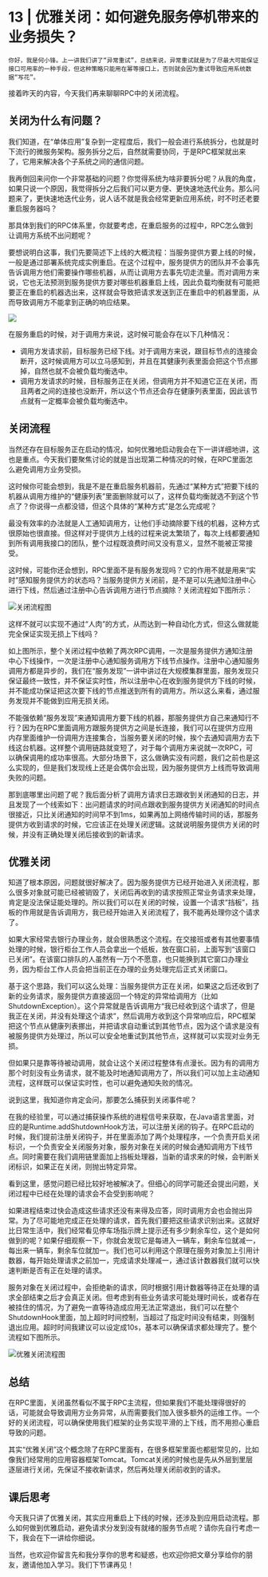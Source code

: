# 13 | 优雅关闭：如何避免服务停机带来的业务损失？

    你好，我是何小锋。上一讲我们讲了“异常重试”，总结来说，异常重试就是为了尽最大可能保证接口可用率的一种手段，但这种策略只能用在幂等接口上，否则就会因为重试导致应用系统数据“写花”。

接着昨天的内容，今天我们再来聊聊RPC中的关闭流程。

## 关闭为什么有问题？

我们知道，在“单体应用”复杂到一定程度后，我们一般会进行系统拆分，也就是时下流行的微服务架构。服务拆分之后，自然就需要协同，于是RPC框架就出来了，它用来解决各个子系统之间的通信问题。

我再倒回来问你一个非常基础的问题？你觉得系统为啥非要拆分呢？从我的角度，如果只说一个原因，我觉得拆分之后我们可以更方便、更快速地迭代业务。那么问题来了，更快速地迭代业务，说人话不就是我会经常更新应用系统，时不时还老要重启服务器吗？

那具体到我们的RPC体系里，你就要考虑，在重启服务的过程中，RPC怎么做到让调用方系统不出问题呢？

要想说明白这事，我们先要简述下上线的大概流程：当服务提供方要上线的时候，一般是通过部署系统完成实例重启。在这个过程中，服务提供方的团队并不会事先告诉调用方他们需要操作哪些机器，从而让调用方去事先切走流量。而对调用方来说，它也无法预测到服务提供方要对哪些机器重启上线，因此负载均衡就有可能把要正在重启的机器选出来，这样就会导致把请求发送到正在重启中的机器里面，从而导致调用方不能拿到正确的响应结果。

![](https://static001.geekbang.org/resource/image/c8/67/c899c36097fd5e3f70bf031f4b2c2167.jpg)

在服务重启的时候，对于调用方来说，这时候可能会存在以下几种情况：

*   调用方发请求前，目标服务已经下线。对于调用方来说，跟目标节点的连接会断开，这时候调用方可以立马感知到，并且在其健康列表里面会把这个节点挪掉，自然也就不会被负载均衡选中。
*   调用方发请求的时候，目标服务正在关闭，但调用方并不知道它正在关闭，而且两者之间的连接也没断开，所以这个节点还会存在健康列表里面，因此该节点就有一定概率会被负载均衡选中。

## 关闭流程

当然还存在目标服务正在启动的情况，如何优雅地启动我会在下一讲详细地讲，这也是重点。今天我们要聚焦讨论的就是当出现第二种情况的时候，在RPC里面怎么避免调用方业务受损。

这时候你可能会想到，我是不是在重启服务机器前，先通过“某种方式”把要下线的机器从调用方维护的“健康列表”里面删除就可以了，这样负载均衡就选不到这个节点了？你说得一点都没错，但这个具体的“某种方式”是怎么完成呢？

最没有效率的办法就是人工通知调用方，让他们手动摘除要下线的机器，这种方式很原始也很直接。但这样对于提供方上线的过程来说太繁琐了，每次上线都要通知到所有调用我接口的团队，整个过程既浪费时间又没有意义，显然不能被正常接受。

这时候，可能你还会想到，RPC里面不是有服务发现吗？它的作用不就是用来“实时”感知服务提供方的状态吗？当服务提供方关闭前，是不是可以先通知注册中心进行下线，然后通过注册中心告诉调用方进行节点摘除？关闭流程如下图所示：

![](https://static001.geekbang.org/resource/image/a1/50/a15be58b32195422bd5a18dba0e68050.jpg "关闭流程图")

这样不就可以实现不通过“人肉”的方式，从而达到一种自动化方式，但这么做就能完全保证实现无损上下线吗？

如上图所示，整个关闭过程中依赖了两次RPC调用，一次是服务提供方通知注册中心下线操作，一次是注册中心通知服务调用方下线节点操作。注册中心通知服务调用方都是异步的，我们在“服务发现”一讲中讲过在大规模集群里面，服务发现只保证最终一致性，并不保证实时性，所以注册中心在收到服务提供方下线的时候，并不能成功保证把这次要下线的节点推送到所有的调用方。所以这么来看，通过服务发现并不能做到应用无损关闭。

不能强依赖“服务发现”来通知调用方要下线的机器，那服务提供方自己来通知行不行？因为在RPC里面调用方跟服务提供方之间是长连接，我们可以在提供方应用内存里面维护一份调用方连接集合，当服务要关闭的时候，挨个去通知调用方去下线这台机器。这样整个调用链路就变短了，对于每个调用方来说就一次RPC，可以确保调用的成功率很高。大部分场景下，这么做确实没有问题，我们之前也是这么实现的，但是我们发现线上还是会偶尔会出现，因为服务提供方上线而导致调用失败的问题。

那到底哪里出问题了呢？我后面分析了调用方请求日志跟收到关闭通知的日志，并且发现了一个线索如下：出问题请求的时间点跟收到服务提供方关闭通知的时间点很接近，只比关闭通知的时间早不到1ms，如果再加上网络传输时间的话，那服务提供方收到请求的时候，它应该正在处理关闭逻辑。这就说明服务提供方关闭的时候，并没有正确处理关闭后接收到的新请求。

## 优雅关闭

知道了根本原因，问题就很好解决了。因为服务提供方已经开始进入关闭流程，那么很多对象就可能已经被销毁了，关闭后再收到的请求按照正常业务请求来处理，肯定是没法保证能处理的。所以我们可以在关闭的时候，设置一个请求“挡板”，挡板的作用就是告诉调用方，我已经开始进入关闭流程了，我不能再处理你这个请求了。

如果大家经常去银行办理业务，就会很熟悉这个流程。在交接班或者有其他要事情处理的时候，银行柜台工作人员会拿出一个纸板，放在窗口前，上面写到“该窗口已关闭”。在该窗口排队的人虽然有一万个不愿意，也只能换到其它窗口办理业务，因为柜台工作人员会把当前正在办理的业务处理完后正式关闭窗口。

基于这个思路，我们可以这么处理：当服务提供方正在关闭，如果这之后还收到了新的业务请求，服务提供方直接返回一个特定的异常给调用方（比如ShutdownException）。这个异常就是告诉调用方“我已经收到这个请求了，但是我正在关闭，并没有处理这个请求”，然后调用方收到这个异常响应后，RPC框架把这个节点从健康列表挪出，并把请求自动重试到其他节点，因为这个请求是没有被服务提供方处理过，所以可以安全地重试到其他节点，这样就可以实现对业务无损。

但如果只是靠等待被动调用，就会让这个关闭过程整体有点漫长。因为有的调用方那个时刻没有业务请求，就不能及时地通知调用方了，所以我们可以加上主动通知流程，这样既可以保证实时性，也可以避免通知失败的情况。

说到这里，我知道你肯定会问，那要怎么捕获到关闭事件呢？

在我的经验里，可以通过捕获操作系统的进程信号来获取，在Java语言里面，对应的是Runtime.addShutdownHook方法，可以注册关闭的钩子。在RPC启动的时候，我们提前注册关闭钩子，并在里面添加了两个处理程序，一个负责开启关闭标识，一个负责安全关闭服务对象，服务对象在关闭的时候会通知调用方下线节点。同时需要在我们调用链里面加上挡板处理器，当新的请求来的时候，会判断关闭标识，如果正在关闭，则抛出特定异常。

看到这里，感觉问题已经比较好地被解决了。但细心的同学可能还会提出问题，关闭过程中已经在处理的请求会不会受到影响呢？

如果进程结束过快会造成这些请求还没有来得及应答，同时调用方会也会抛出异常。为了尽可能地完成正在处理的请求，首先我们要把这些请求识别出来。这就好比日常生活中，我们经常看见停车场指示牌上提示还有多少剩余车位，这个是如何做到的呢？如果仔细观察一下，你就会发现它是每进入一辆车，剩余车位就减一，每出来一辆车，剩余车位就加一。我们也可以利用这个原理在服务对象加上引用计数器，每开始处理请求之前加一，完成请求处理减一，通过该计数器我们就可以快速判断是否有正在处理的请求。

服务对象在关闭过程中，会拒绝新的请求，同时根据引用计数器等待正在处理的请求全部结束之后才会真正关闭。但考虑到有些业务请求可能处理时间长，或者存在被挂住的情况，为了避免一直等待造成应用无法正常退出，我们可以在整个ShutdownHook里面，加上超时时间控制，当超过了指定时间没有结束，则强制退出应用。超时时间我建议可以设定成10s，基本可以确保请求都处理完了。整个流程如下图所示。

![](https://static001.geekbang.org/resource/image/77/cc/7752081ec658f1d56ac4219f1c07fbcc.jpg "优雅关闭流程图")

## 总结

在RPC里面，关闭虽然看似不属于RPC主流程，但如果我们不能处理得很好的话，可能就会导致调用方业务异常，从而需要我们加入很多额外的运维工作。一个好的关闭流程，可以确保使用我们框架的业务实现平滑的上下线，而不用担心重启导致的问题。

其实“优雅关闭”这个概念除了在RPC里面有，在很多框架里面也都挺常见的，比如像我们经常用的应用容器框架Tomcat。Tomcat关闭的时候也是先从外层到里层逐层进行关闭，先保证不接收新请求，然后再处理关闭前收到的请求。

## 课后思考

今天我只讲了优雅关闭，其实应用重启上下线的时候，还涉及到应用启动流程。那么如何做到优雅启动，避免请求分发到没有就绪的服务节点呢？请你先自行考虑一下，我会在下一讲给你细说。

当然，也欢迎你留言先和我分享你的思考和疑惑，也欢迎你把文章分享给你的朋友，邀请他加入学习。我们下节课再见！
    